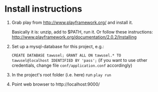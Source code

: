 Install instructions
=============
1. Grab play from http://www.playframework.org/ and install it.

   Basically it is: unzip, add to $PATH, run it.
   Or follow these instructions: http://www.playframework.org/documentation/2.0.2/Installing
2. Set up a mysql-database for this project, e.g.:

   `CREATE DATABASE tawusel;
   GRANT ALL ON tawusel.* TO tawusel@localhost IDENTIFIED BY 'pass';`
   (if you want to use other credentials, change file `conf/application.conf` accordingly)
3. In the project's root folder (i.e. here) run `play run`
4. Point web browser to http://localhost:9000/

